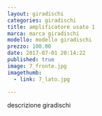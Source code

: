```yaml
---
layout: giradischi
categories: giradischi
title: amplificatore usato 1
marca: marca giradischi
modello: modello giradischi
prezzo: 100.00
date: 2017-07-01 20:14:22
published: true
image: 7_fronte.jpg
imagethumb:
  - link: 7_lato.jpg

---
```


descrizione giradischi